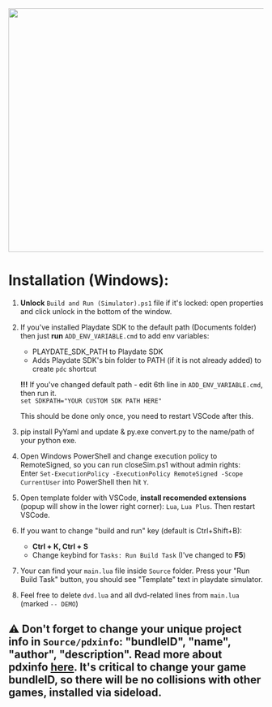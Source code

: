 <img src="https://media.giphy.com/media/QhNgpDotBASjWj7asJ/giphy.gif" width="800" height="480" />

# Installation (Windows):  
1. **Unlock** `Build and Run (Simulator).ps1` file if it's locked: open properties and click unlock in the bottom of the window.
2. If you've installed Playdate SDK to the default path (Documents folder) then just **run** `ADD_ENV_VARIABLE.cmd` to add env variables:  
    * PLAYDATE_SDK_PATH to Playdate SDK
    * Adds Playdate SDK's bin folder to PATH (if it is not already added) to create `pdc` shortcut  

    **!!!** If you've changed default path - edit 6th line in `ADD_ENV_VARIABLE.cmd`, then run it.  
    `set SDKPATH="YOUR CUSTOM SDK PATH HERE"`
    
    This should be done only once, you need to restart VSCode after this.  
3. pip install PyYaml and update & py.exe convert.py to the name/path of your python exe.
3. Open Windows PowerShell and change execution policy to RemoteSigned, so you can run closeSim.ps1 without admin rights:  
    Enter `Set-ExecutionPolicy -ExecutionPolicy RemoteSigned -Scope CurrentUser` into PowerShell then hit `Y`.
4. Open template folder with VSCode, **install recomended extensions** (popup will show in the lower right corner): `Lua`, `Lua Plus`. Then restart VSCode.  
5. If you want to change "build and run" key (default is Ctrl+Shift+B):  
    * **Ctrl + K, Ctrl + S**  
    * Change keybind for `Tasks: Run Build Task` (I've changed to **F5**)  
6. Your can find your `main.lua` file inside `Source` folder. Press your "Run Build Task" button, you should see "Template" text in playdate simulator.
7. Feel free to delete `dvd.lua` and all dvd-related lines from `main.lua` (marked `-- DEMO`)

## ⚠️ Don't forget to change your unique project info in `Source/pdxinfo`: "bundleID", "name", "author", "description". Read more about pdxinfo [here](https://sdk.play.date/Inside%20Playdate.html#pdxinfo). It's critical to change your game bundleID, so there will be no collisions with other games, installed via sideload.
